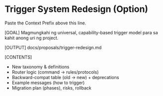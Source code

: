 # Trigger System Redesign (Option)

Paste the Context Prefix above this line.

[GOAL]
Magmungkahi ng universal, capability-based trigger model para sa kahit anong uri ng project.

[OUTPUT]
docs/proposals/trigger-redesign.md

[CONTENTS]
- New taxonomy & definitions
- Router logic (command → rules/protocols)
- Backward-compat table (old → new) + deprecations
- Example messages (how to trigger)
- Migration plan (phases), risks, rollback
